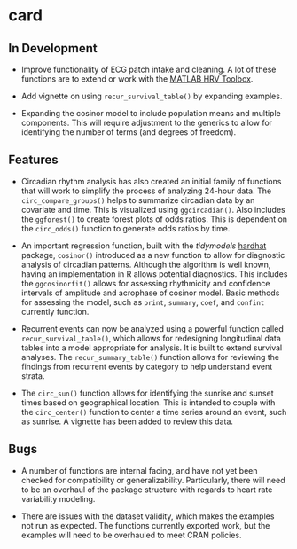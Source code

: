 # card

## In Development

* Improve functionality of ECG patch intake and cleaning. A lot of these functions are to extend or work with the [MATLAB HRV Toolbox](https://alpha.physionet.org/content/pcst/1.0.0/Tools/ECG_Analysis_Tools/). 

* Add vignette on using `recur_survival_table()` by expanding examples.

* Expanding the cosinor model to include population means and multiple components. This will require adjustment to the generics to allow for identifying the number of terms (and degrees of freedom). 

## Features

* Circadian rhythm analysis has also created an initial family of functions that will work to simplify the process of analyzing 24-hour data. The `circ_compare_groups()` helps to summarize circadian data by an covariate and time. This is visualized using `ggcircadian()`. Also includes the `ggforest()` to create forest plots of odds ratios. This is dependent on the `circ_odds()` function to generate odds ratios by time. 

* An important regression function, built with the _tidymodels_ [hardhat](https://tidymodels.github.io/hardhat/) package, `cosinor()` introduced as a new function to allow for diagnostic analysis of circadian patterns. Although the algorithm is well known, having an implementation in R allows potential diagnostics. This includes the `ggcosinorfit()` allows for assessing rhythmicity and confidence intervals of amplitude and acrophase of cosinor model. Basic methods for assessing the model, such as `print`, `summary`, `coef`, and `confint` currently function.

* Recurrent events can now be analyzed using a powerful function called `recur_survival_table()`, which allows for redesigning longitudinal data tables into a model appropriate for analysis. It is built to extend survival analyses. The `recur_summary_table()` function allows for reviewing the findings from recurrent events by category to help understand event strata.

* The `circ_sun()` function allows for identifying the sunrise and sunset times based on geographical location. This is intended to couple with the `circ_center()` function to center a time series around an event, such as sunrise. A vignette has been added to review this data.

## Bugs

* A number of functions are internal facing, and have not yet been checked for compatibility or generalizability. Particularly, there will need to be an overhaul of the package structure with regards to heart rate variability modeling.

* There are issues with the dataset validity, which makes the examples not run as expected. The functions currently exported work, but the examples will need to be overhauled to meet CRAN policies. 